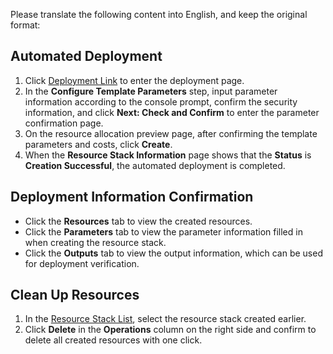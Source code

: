Please translate the following content into English, and keep the original format:
## Automated Deployment
1. Click [Deployment Link](https://ros.console.aliyun.com/region/stacks/create?templateUrl=https://ros-public-templates.oss-cn-hangzhou.aliyuncs.com/ros-templates/examples/elastic/anycasteip-attach-slb-bind-ecs.yml&hideStepRow=true&hideStackConfig=true&pageTitle=&isSimplified=true&balanceIntercept=true) to enter the deployment page.
2. In the **Configure Template Parameters** step, input parameter information according to the console prompt, confirm the security information, and click **Next: Check and Confirm** to enter the parameter confirmation page.
3. On the resource allocation preview page, after confirming the template parameters and costs, click **Create**.
4. When the **Resource Stack Information** page shows that the **Status** is **Creation Successful**, the automated deployment is completed.

## Deployment Information Confirmation
- Click the **Resources** tab to view the created resources.
- Click the **Parameters** tab to view the parameter information filled in when creating the resource stack.
- Click the **Outputs** tab to view the output information, which can be used for deployment verification.

## Clean Up Resources
1. In the [Resource Stack List](https://ros.console.aliyun.com/region/stacks), select the resource stack created earlier.
2. Click **Delete** in the **Operations** column on the right side and confirm to delete all created resources with one click. 